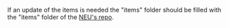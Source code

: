 If an update of the items is needed the "items" folder should be filled with the "items" folder of the [NEU's repo](https://github.com/NotEnoughUpdates/NotEnoughUpdates-REPO/tree/master/items).
